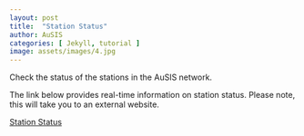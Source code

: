 ```yaml
---
layout: post
title:  "Station Status"
author: AuSIS
categories: [ Jekyll, tutorial ]
image: assets/images/4.jpg
---
```

Check the status of the stations in the AuSIS network.

The link below provides real-time information on station status. Please note, this will take you to an external website.

<a href="https://auspass.edu.au/slmon/" target="_blank" rel="noopener noreferrer">Station Status</a>



